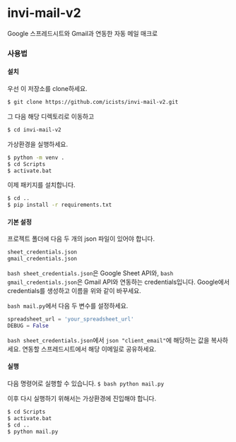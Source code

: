 # invi-mail-v2
Google 스프레드시트와 Gmail과 연동한 자동 메일 매크로

### 사용법

#### 설치
우선 이 저장소를 clone하세요.
```bash
$ git clone https://github.com/icists/invi-mail-v2.git
```

그 다음 해당 디렉토리로 이동하고
```bash
$ cd invi-mail-v2
```
가상환경을 실행하세요.
```bash
$ python -m venv .
$ cd Scripts
$ activate.bat
```

이제 패키지를 설치합니다.
```bash
$ cd ..
$ pip install -r requirements.txt
```

#### 기본 설정
프로젝트 폴더에 다음 두 개의 json 파일이 있어야 합니다.
```bash
sheet_credentials.json
gmail_credentials.json
```
```bash sheet_credentials.json```은 Google Sheet API와,
```bash gmail_credentials.json```은 Gmail API와 연동하는 credentials입니다.
Google에서 credentials를 생성하고 이름을 위와 같이 바꾸세요.

```bash mail.py```에서 다음 두 변수를 설정하세요.
```python
spreadsheet_url = 'your_spreadsheet_url'
DEBUG = False
```

```bash sheet_credentials.json```에서 ```json "client_email"```에 해당하는 값을 복사하세요.
연동할 스프레드시트에서 해당 이메일로 공유하세요.

#### 실행
다음 명령어로 실행할 수 있습니다.
```$ bash python mail.py```

이후 다시 실행하기 위해서는 가상환경에 진입해야 합니다.
```bash
$ cd Scripts
$ activate.bat
$ cd ..
$ python mail.py
```
